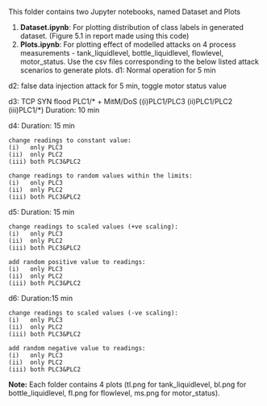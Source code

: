 This folder contains two Jupyter notebooks, named Dataset and Plots
1) **Dataset.ipynb**: For plotting distribution of class labels in generated dataset. 
(Figure 5.1 in report made using this code)
2) **Plots.ipynb**: For plotting effect of modelled attacks on 4 process measurements - tank_liquidlevel, bottle_liquidlevel, flowlevel, motor_status.
Use the csv files corresponding to the below listed attack scenarios to generate plots.
d1: Normal operation for 5 min

d2: false data injection attack for 5 min, toggle motor status value

d3: TCP SYN flood PLC1/* + MitM/DoS ((i)PLC1/PLC3  (ii)PLC1/PLC2 (iii)PLC1/*)
    Duration: 10 min

d4: Duration: 15 min

    change readings to constant value: 
    (i)   only PLC3 
    (ii)  only PLC2
    (iii) both PLC3&PLC2

    change readings to random values within the limits: 
    (i)   only PLC3 
    (ii)  only PLC2
    (iii) both PLC3&PLC2   

d5: Duration: 15 min

    change readings to scaled values (+ve scaling): 
    (i)   only PLC3 
    (ii)  only PLC2
    (iii) both PLC3&PLC2

    add random positive value to readings:
    (i)   only PLC3 
    (ii)  only PLC2
    (iii) both PLC3&PLC2

d6: Duration:15 min

    change readings to scaled values (-ve scaling): 
    (i)   only PLC3 
    (ii)  only PLC2
    (iii) both PLC3&PLC2

    add random negative value to readings:
    (i)   only PLC3 
    (ii)  only PLC2
    (iii) both PLC3&PLC2

**Note:** Each folder contains 4 plots (tl.png for tank_liquidlevel, bl.png for bottle_liquidlevel, fl.png for flowlevel, ms.png for motor_status).
